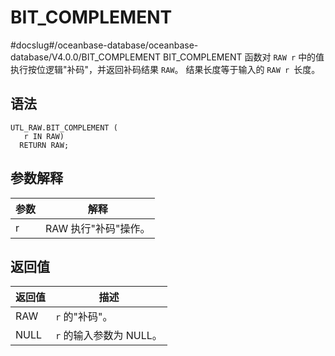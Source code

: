 BIT_COMPLEMENT 
===================================
#docslug#/oceanbase-database/oceanbase-database/V4.0.0/BIT_COMPLEMENT
BIT_COMPLEMENT 函数对 `RAW r` 中的值执行按位逻辑"补码"，并返回补码结果 `RAW`。 结果长度等于输入的 `RAW r `长度。

语法 
-----------------------

```unknow
UTL_RAW.BIT_COMPLEMENT (
   r IN RAW) 
  RETURN RAW;
```



参数解释 
-------------



| **参数** |    **解释**     |
|--------|---------------|
| r      | RAW 执行"补码"操作。 |



返回值 
------------



| **返回值** |      **描述**      |
|---------|------------------|
| RAW     | `r` 的"补码"。       |
| NULL    | `r` 的输入参数为 NULL。 |



